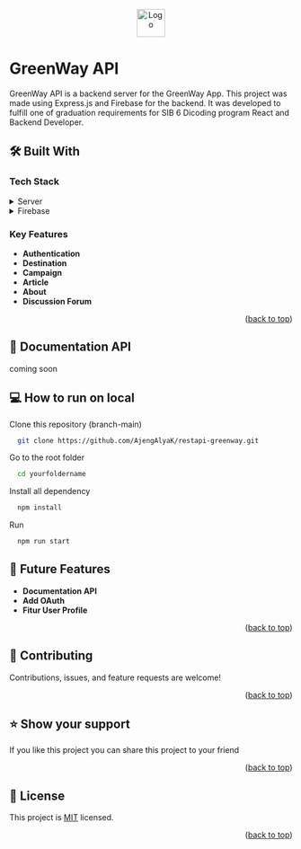 <a name="readme-top"></a>
<p align="center">
  <img src="https://example.com/your-image.png" alt="Logo" width="50" style="vertical-align: middle;">
</p>

# GreenWay API

GreenWay API is a backend server for the GreenWay App. This project was made using Express.js and Firebase for the backend. It was developed to fulfill one of graduation requirements for SIB 6 Dicoding program React and Backend Developer.


## 🛠 Built With

### Tech Stack <a name="tech-stack"></a>
<details>
  <summary>Server</summary>
  - Node
</details>

<details>
  <summary>Firebase</summary>
  - Postgres
</details>

### Key Features <a name="key-features"></a>
- **Authentication**
- **Destination**
- **Campaign**
- **Article**
- **About**
- **Discussion Forum**

<p align="right">(<a href="#readme-top">back to top</a>)</p>

## 📄 Documentation API

coming soon

## 💻 How to run on local

Clone this repository (branch-main)

```bash
  git clone https://github.com/AjengAlyaK/restapi-greenway.git
```
Go to the root folder

```bash
  cd yourfoldername
```

Install all dependency

```bash
  npm install
```

Run   
```bash
  npm run start
```

## 🔭 Future Features <a name="future-features"></a>

- **Documentation API**
- **Add OAuth**
- **Fitur User Profile**

<p align="right">(<a href="#readme-top">back to top</a>)</p>

## 🤝 Contributing <a name="contributing"></a>

Contributions, issues, and feature requests are welcome!

<p align="right">(<a href="#readme-top">back to top</a>)</p>

## ⭐️ Show your support <a name="support"></a>

If you like this project you can share this project to your friend

<p align="right">(<a href="#readme-top">back to top</a>)</p>

## 📝 License <a name="license"></a>

This project is [MIT](./LICENSE) licensed.

<p align="right">(<a href="#readme-top">back to top</a>)</p>

